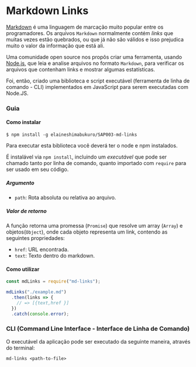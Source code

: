 # Markdown Links


[Markdown](https://pt.wikipedia.org/wiki/Markdown) é uma linguagem de marcação
muito popular entre os programadores. Os arquivos `Markdown` normalmente contém _links_ que muitas vezes estão
quebrados, ou que já não são válidos e isso prejudica muito o valor da
informação que está ali.

Uma comunidade open source nos propôs criar uma ferramenta, usando
[Node.js](https://nodejs.org/), que leia e analise arquivos no formato
`Markdown`, para verificar os arquivos que contenham links e mostrar algumas
estatísticas.

Foi, então, criado uma biblioteca e script executável (ferramenta de linha de comando - CLI) implementados em JavaScript para serem executadas com Node.JS.

### Guia
#### Como instalar

 ```shell
$ npm install -g elaineshimabukuro/SAP003-md-links
```

Para executar esta biblioteca você deverá ter o node e npm instalados.

 É instalável via `npm install`, incluindo um _executável_ que pode ser chamado tanto por linha de
  comando, quanto importado com `require` para ser usado em seu código.


##### Argumento

* `path`: Rota absoluta ou relativa ao arquivo.

##### Valor de retorno

A função retorna uma promessa (`Promise`) que resolve um array (`Array`) e
objetos(`Object`), onde cada objeto representa um link, contendo as seguintes
propriedades:

* `href`: URL encontrada.
* `text`: Texto dentro do markdown.

#### Como utilizar

```js
const mdLinks = require("md-links");

mdLinks("./example.md")
  .then(links => {
    // => [{text,href }]
  })
  .catch(console.error);
```

### CLI (Command Line Interface - Interface de Linha de Comando)

O executável da aplicação pode ser executado da seguinte maneira,
através do terminal:

`md-links <path-to-file>`





